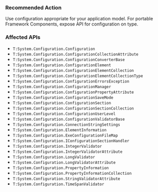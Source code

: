 ### Recommended Action
Use configuration appropriate for your application model.  For portable Framework Components, expose API for configuration on type.

### Affected APIs
* `T:System.Configuration.Configuration`
* `T:System.Configuration.ConfigurationCollectionAttribute`
* `T:System.Configuration.ConfigurationConverterBase`
* `T:System.Configuration.ConfigurationElement`
* `T:System.Configuration.ConfigurationElementCollection`
* `T:System.Configuration.ConfigurationElementCollectionType`
* `T:System.Configuration.ConfigurationErrorsException`
* `T:System.Configuration.ConfigurationManager`
* `T:System.Configuration.ConfigurationPropertyAttribute`
* `T:System.Configuration.ConfigurationSaveMode`
* `T:System.Configuration.ConfigurationSection`
* `T:System.Configuration.ConfigurationSectionCollection`
* `T:System.Configuration.ConfigurationUserLevel`
* `T:System.Configuration.ConfigurationValidatorBase`
* `T:System.Configuration.ConnectionStringSettings`
* `T:System.Configuration.ElementInformation`
* `T:System.Configuration.ExeConfigurationFileMap`
* `T:System.Configuration.IConfigurationSectionHandler`
* `T:System.Configuration.IntegerValidator`
* `T:System.Configuration.IntegerValidatorAttribute`
* `T:System.Configuration.LongValidator`
* `T:System.Configuration.LongValidatorAttribute`
* `T:System.Configuration.PropertyInformation`
* `T:System.Configuration.PropertyInformationCollection`
* `T:System.Configuration.StringValidatorAttribute`
* `T:System.Configuration.TimeSpanValidator`
